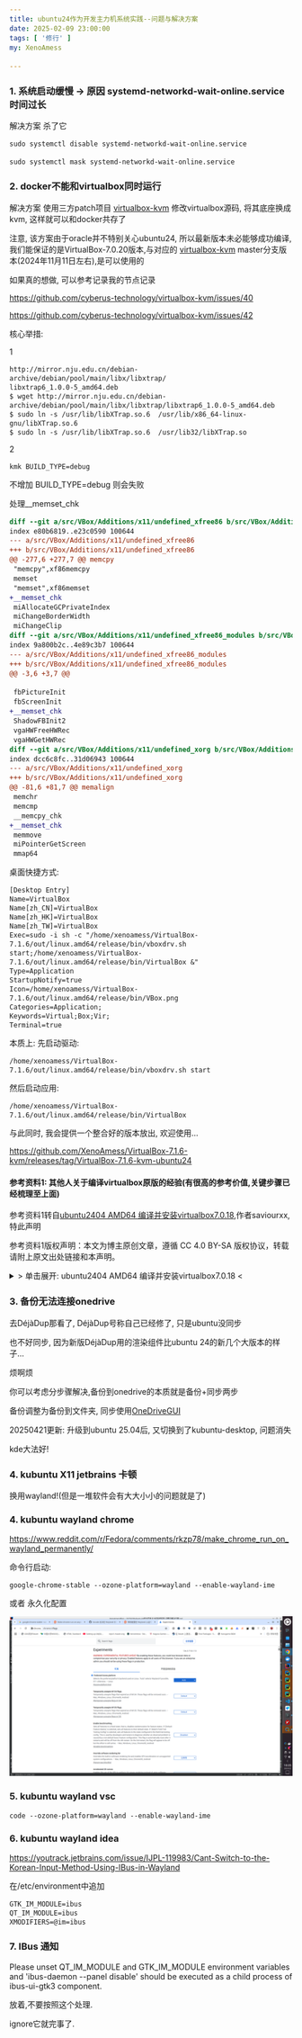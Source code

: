```yaml
---
title: ubuntu24作为开发主力机系统实践--问题与解决方案
date: 2025-02-09 23:00:00
tags: [ '修行' ]
my: XenoAmess

---
```


### 1. 系统启动缓慢 -> 原因 systemd-networkd-wait-online.service 时间过长

解决方案 杀了它

```shell
sudo systemctl disable systemd-networkd-wait-online.service

sudo systemctl mask systemd-networkd-wait-online.service

```

### 2. docker不能和virtualbox同时运行

解决方案 使用三方patch项目 [virtualbox-kvm](https://github.com/cyberus-technology/virtualbox-kvm) 修改virtualbox源码, 将其底座换成kvm, 这样就可以和docker共存了

注意, 该方案由于oracle并不特别关心ubuntu24, 所以最新版本未必能够成功编译, 我们能保证的是VirtualBox-7.0.20版本,与对应的 [virtualbox-kvm](https://github.com/cyberus-technology/virtualbox-kvm) master分支版本(2024年11月11日左右),是可以使用的

如果真的想做, 可以参考记录我的节点记录

https://github.com/cyberus-technology/virtualbox-kvm/issues/40

https://github.com/cyberus-technology/virtualbox-kvm/issues/42

核心举措:

1

```
http://mirror.nju.edu.cn/debian-archive/debian/pool/main/libx/libxtrap/
libxtrap6_1.0.0-5_amd64.deb
$ wget http://mirror.nju.edu.cn/debian-archive/debian/pool/main/libx/libxtrap/libxtrap6_1.0.0-5_amd64.deb
$ sudo ln -s /usr/lib/libXTrap.so.6  /usr/lib/x86_64-linux-gnu/libXTrap.so.6
$ sudo ln -s /usr/lib/libXTrap.so.6  /usr/lib32/libXTrap.so
```

2

```
kmk BUILD_TYPE=debug
```

不增加 BUILD_TYPE=debug 则会失败

处理__memset_chk

```patch
diff --git a/src/VBox/Additions/x11/undefined_xfree86 b/src/VBox/Additions/x11/undefined_xfree86
index e80b6819..e23c0590 100644
--- a/src/VBox/Additions/x11/undefined_xfree86
+++ b/src/VBox/Additions/x11/undefined_xfree86
@@ -277,6 +277,7 @@ memcpy
 "memcpy",xf86memcpy
 memset
 "memset",xf86memset
+__memset_chk
 miAllocateGCPrivateIndex
 miChangeBorderWidth
 miChangeClip
diff --git a/src/VBox/Additions/x11/undefined_xfree86_modules b/src/VBox/Additions/x11/undefined_xfree86_modules
index 9a800b2c..4e89c3b7 100644
--- a/src/VBox/Additions/x11/undefined_xfree86_modules
+++ b/src/VBox/Additions/x11/undefined_xfree86_modules
@@ -3,6 +3,7 @@
 
 fbPictureInit
 fbScreenInit
+__memset_chk
 ShadowFBInit2
 vgaHWFreeHWRec
 vgaHWGetHWRec
diff --git a/src/VBox/Additions/x11/undefined_xorg b/src/VBox/Additions/x11/undefined_xorg
index dcc6c8fc..31d06943 100644
--- a/src/VBox/Additions/x11/undefined_xorg
+++ b/src/VBox/Additions/x11/undefined_xorg
@@ -81,6 +81,7 @@ memalign
 memchr
 memcmp
 __memcpy_chk
+__memset_chk
 memmove
 miPointerGetScreen
 mmap64
 ```

桌面快捷方式:

```shell
[Desktop Entry]
Name=VirtualBox
Name[zh_CN]=VirtualBox
Name[zh_HK]=VirtualBox
Name[zh_TW]=VirtualBox
Exec=sudo -i sh -c "/home/xenoamess/VirtualBox-7.1.6/out/linux.amd64/release/bin/vboxdrv.sh start;/home/xenoamess/VirtualBox-7.1.6/out/linux.amd64/release/bin/VirtualBox &"
Type=Application
StartupNotify=true
Icon=/home/xenoamess/VirtualBox-7.1.6/out/linux.amd64/release/bin/VBox.png
Categories=Application;
Keywords=Virtual;Box;Vir;
Terminal=true
```

本质上:
先启动驱动:
```shell
/home/xenoamess/VirtualBox-7.1.6/out/linux.amd64/release/bin/vboxdrv.sh start
```
然后启动应用:
```shell
/home/xenoamess/VirtualBox-7.1.6/out/linux.amd64/release/bin/VirtualBox
```

与此同时, 我会提供一个整合好的版本放出, 欢迎使用...

https://github.com/XenoAmess/VirtualBox-7.1.6-kvm/releases/tag/VirtualBox-7.1.6-kvm-ubuntu24

#### 参考资料1: 其他人关于编译virtualbox原版的经验(有很高的参考价值,关键步骤已经梳理至上面)

参考资料1转自[ubuntu2404 AMD64 编译并安装virtualbox7.0.18](https://blog.csdn.net/saviourxx/article/details/139150172),作者saviourxx,特此声明

参考资料1版权声明：本文为博主原创文章，遵循 CC 4.0 BY-SA 版权协议，转载请附上原文出处链接和本声明。

<details>
<summary>&gt; 单击展开: ubuntu2404 AMD64 编译并安装virtualbox7.0.18 &lt;</summary>
<p>

#### 0、官方参考文档：

https://www.virtualbox.org/wiki/Linux%20build%20instructions

#### 1、下载源码：

```shell
$ wget https://download.virtualbox.org/virtualbox/7.0.18/VirtualBox-7.0.18.tar.bz2
```

#### 2、安装库：

```shell
$ sudo apt install acpica-tools chrpath doxygen g++-multilib libasound2-dev libcap-dev libcurl4-openssl-dev libdevmapper-dev libidl-dev     libopus-dev libpam0g-dev libpulse-dev libqt5opengl5-dev libqt5x11extras5-dev qttools5-dev

$ sudo apt install libsdl1.2-dev libsdl-ttf2.0-dev libssl-dev libvpx-dev libxcursor-dev libxinerama-dev libxml2-dev libxml2-utils libxmu-dev libxrandr-dev make nasm python3-dev python-dev-is-python3 qttools5-dev-tools

$ sudo apt install texlive texlive-fonts-extra texlive-latex-extra unzip xsltproc default-jdk libstdc++5 libxslt1-dev linux-kernel-headers makeself mesa-common-dev subversion yasm zlib1g-dev lib32z1 libc6-dev-i386 lib32gcc-s1 lib32stdc++6 pylint python3-psycopg2 python3-willow

# sudo apt install python-psycopg2 python-pil

$ sudo apt install libpng-dev
$ sudo apt install glslang-tools
$ sudo apt install docbook-xsl
```

#### 3、创建软连接

先找到系统自带的64位库文件目录，我的在/usr/lib/x86_64-linux-gnu

```shell
$ sudo find /usr -iname "libX11.so.6"

$ sudo ln -s /usr/lib/x86_64-linux-gnu/libX11.so.6    /usr/lib32/libX11.so
# sudo ln -s /usr/lib/x86_64-linux-gnu/libXTrap.so.6  /usr/lib32/libXTrap.so
$ sudo ln -s /usr/lib/x86_64-linux-gnu/libXt.so.6     /usr/lib32/libXt.so
$ sudo ln -s /usr/lib/x86_64-linux-gnu/libXtst.so.6   /usr/lib32/libXtst.so
$ sudo ln -s /usr/lib/x86_64-linux-gnu/libXmu.so.6    /usr/lib32/libXmu.so
$ sudo ln -s /usr/lib/x86_64-linux-gnu/libXext.so.6   /usr/lib32/libXext.so
```

libXTrap.so.6
ubuntu2404里没有找到这个libXTrap.so.6文件，要去下载并安装

http://mirror.nju.edu.cn/debian-archive/debian/pool/main/libx/libxtrap/
libxtrap6_1.0.0-5_amd64.deb

```shell
$ wget http://mirror.nju.edu.cn/debian-archive/debian/pool/main/libx/libxtrap/libxtrap6_1.0.0-5_amd64.deb
$ sudo ln -s /usr/lib/libXTrap.so.6  /usr/lib/x86_64-linux-gnu/libXTrap.so.6
$ sudo ln -s /usr/lib/libXTrap.so.6  /usr/lib32/libXTrap.so
```

#### 4、配置和编译：

```shell
$ ./configure --disable-hardening
$ source ./env.sh
# kmk all会报错没去深究，直接放弃release版本，编译debug版本如下
$ kmk BUILD_TYPE=debug
```

#### 5、运行virtualbox：

```shell
$ ./out/linux.amd64/debug/bin/VirtualBox
```

</p>
</details>

### 3. 备份无法连接onedrive

去DéjàDup那看了, DéjàDup号称自己已经修了, 只是ubuntu没同步

也不好同步, 因为新版DéjàDup用的渲染组件比ubuntu 24的新几个大版本的样子...

烦啊烦

你可以考虑分步骤解决,备份到onedrive的本质就是备份+同步两步

备份调整为备份到文件夹, 同步使用[OneDriveGUI](https://github.com/bpozdena/OneDriveGUI)

20250421更新: 升级到ubuntu 25.04后, 又切换到了kubuntu-desktop, 问题消失

kde大法好!

### 4. kubuntu X11 jetbrains 卡顿

换用wayland!(但是一堆软件会有大大小小的问题就是了)

### 4. kubuntu wayland chrome

https://www.reddit.com/r/Fedora/comments/rkzp78/make_chrome_run_on_wayland_permanently/

命令行启动: 
```
google-chrome-stable --ozone-platform=wayland --enable-wayland-ime
```

或者 永久化配置

![屏幕截图_20250522_180529-1.png](/resources/20250209ubuntu24%E4%BD%9C%E4%B8%BA%E5%BC%80%E5%8F%91%E4%B8%BB%E5%8A%9B%E6%9C%BA%E7%B3%BB%E7%BB%9F%E5%AE%9E%E8%B7%B5_%E9%97%AE%E9%A2%98%E4%B8%8E%E8%A7%A3%E5%86%B3%E6%96%B9%E6%A1%88/%E5%B1%8F%E5%B9%95%E6%88%AA%E5%9B%BE_20250522_180529-1.png)

### 5. kubuntu wayland vsc

```
code --ozone-platform=wayland --enable-wayland-ime
```

### 6. kubuntu wayland idea

https://youtrack.jetbrains.com/issue/IJPL-119983/Cant-Switch-to-the-Korean-Input-Method-Using-IBus-in-Wayland

在/etc/environment中追加

```shell
GTK_IM_MODULE=ibus
QT_IM_MODULE=ibus
XMODIFIERS=@im=ibus
```

### 7. IBus 通知

Please unset QT_IM_MODULE and GTK_IM_MODULE environment variables and 'ibus-daemon --panel disable' should be executed as a child process of ibus-ui-gtk3 component. 

放着,不要按照这个处理.

ignore它就完事了.
